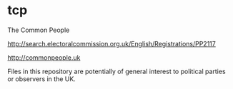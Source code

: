# tcp
The Common People

http://search.electoralcommission.org.uk/English/Registrations/PP2117

http://commonpeople.uk

Files in this repository are potentially of general interest to political parties or observers in the UK.
